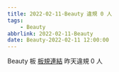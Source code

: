```yaml
---
title: 2022-02-11-Beauty 違規 0 人
tags:
    - Beauty
abbrlink: 2022-02-11-Beauty
date: Beauty-2022-02-11 12:00:00
---
```

Beauty 板 [板規連結](https://www.ptt.cc/bbs/Beauty/M.1630069980.A.84B.html)
昨天違規 0 人
